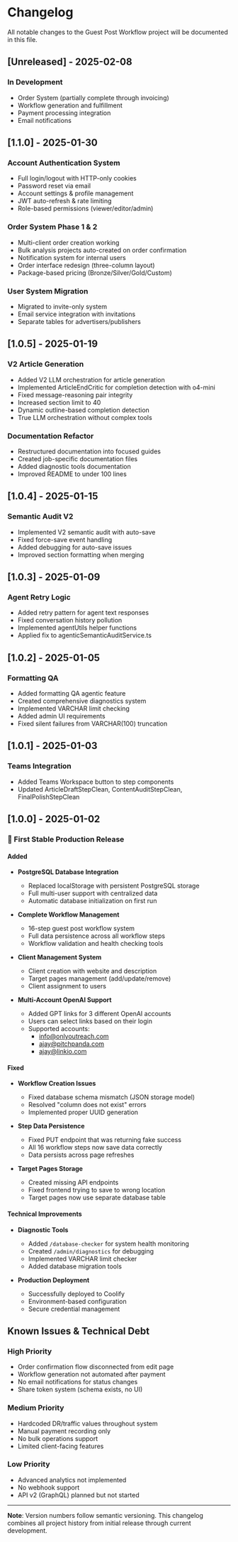 # Changelog

All notable changes to the Guest Post Workflow project will be documented in this file.

## [Unreleased] - 2025-02-08

### In Development
- Order System (partially complete through invoicing)
- Workflow generation and fulfillment
- Payment processing integration
- Email notifications

## [1.1.0] - 2025-01-30

### Account Authentication System
- Full login/logout with HTTP-only cookies
- Password reset via email
- Account settings & profile management
- JWT auto-refresh & rate limiting
- Role-based permissions (viewer/editor/admin)

### Order System Phase 1 & 2
- Multi-client order creation working
- Bulk analysis projects auto-created on order confirmation
- Notification system for internal users
- Order interface redesign (three-column layout)
- Package-based pricing (Bronze/Silver/Gold/Custom)

### User System Migration
- Migrated to invite-only system
- Email service integration with invitations
- Separate tables for advertisers/publishers

## [1.0.5] - 2025-01-19

### V2 Article Generation
- Added V2 LLM orchestration for article generation
- Implemented ArticleEndCritic for completion detection with o4-mini
- Fixed message-reasoning pair integrity
- Increased section limit to 40
- Dynamic outline-based completion detection
- True LLM orchestration without complex tools

### Documentation Refactor
- Restructured documentation into focused guides
- Created job-specific documentation files
- Added diagnostic tools documentation
- Improved README to under 100 lines

## [1.0.4] - 2025-01-15

### Semantic Audit V2
- Implemented V2 semantic audit with auto-save
- Fixed force-save event handling
- Added debugging for auto-save issues
- Improved section formatting when merging

## [1.0.3] - 2025-01-09

### Agent Retry Logic
- Added retry pattern for agent text responses
- Fixed conversation history pollution
- Implemented agentUtils helper functions
- Applied fix to agenticSemanticAuditService.ts

## [1.0.2] - 2025-01-05

### Formatting QA
- Added formatting QA agentic feature
- Created comprehensive diagnostics system
- Implemented VARCHAR limit checking
- Added admin UI requirements
- Fixed silent failures from VARCHAR(100) truncation

## [1.0.1] - 2025-01-03

### Teams Integration
- Added Teams Workspace button to step components
- Updated ArticleDraftStepClean, ContentAuditStepClean, FinalPolishStepClean

## [1.0.0] - 2025-01-02

### 🎉 First Stable Production Release

#### Added
- **PostgreSQL Database Integration**
  - Replaced localStorage with persistent PostgreSQL storage
  - Full multi-user support with centralized data
  - Automatic database initialization on first run
  
- **Complete Workflow Management**
  - 16-step guest post workflow system
  - Full data persistence across all workflow steps
  - Workflow validation and health checking tools
  
- **Client Management System**  
  - Client creation with website and description
  - Target pages management (add/update/remove)
  - Client assignment to users
  
- **Multi-Account OpenAI Support**
  - Added GPT links for 3 different OpenAI accounts
  - Users can select links based on their login
  - Supported accounts:
    - info@onlyoutreach.com
    - ajay@pitchpanda.com  
    - ajay@linkio.com

#### Fixed
- **Workflow Creation Issues**
  - Fixed database schema mismatch (JSON storage model)
  - Resolved "column does not exist" errors
  - Implemented proper UUID generation
  
- **Step Data Persistence**
  - Fixed PUT endpoint that was returning fake success
  - All 16 workflow steps now save data correctly
  - Data persists across page refreshes
  
- **Target Pages Storage**
  - Created missing API endpoints
  - Fixed frontend trying to save to wrong location
  - Target pages now use separate database table

#### Technical Improvements
- **Diagnostic Tools**
  - Added `/database-checker` for system health monitoring
  - Created `/admin/diagnostics` for debugging
  - Implemented VARCHAR limit checker
  - Added database migration tools

- **Production Deployment**
  - Successfully deployed to Coolify
  - Environment-based configuration
  - Secure credential management

## Known Issues & Technical Debt

### High Priority
- Order confirmation flow disconnected from edit page
- Workflow generation not automated after payment
- No email notifications for status changes
- Share token system (schema exists, no UI)

### Medium Priority
- Hardcoded DR/traffic values throughout system
- Manual payment recording only
- No bulk operations support
- Limited client-facing features

### Low Priority
- Advanced analytics not implemented
- No webhook support
- API v2 (GraphQL) planned but not started

---

**Note**: Version numbers follow semantic versioning. This changelog combines all project history from initial release through current development.